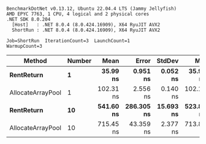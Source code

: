 ```

BenchmarkDotNet v0.13.12, Ubuntu 22.04.4 LTS (Jammy Jellyfish)
AMD EPYC 7763, 1 CPU, 4 logical and 2 physical cores
.NET SDK 8.0.204
  [Host]   : .NET 8.0.4 (8.0.424.16909), X64 RyuJIT AVX2
  ShortRun : .NET 8.0.4 (8.0.424.16909), X64 RyuJIT AVX2

Job=ShortRun  IterationCount=3  LaunchCount=1  
WarmupCount=3  

```
| Method            | Number | Mean      | Error      | StdDev    | Min       | Max       | Allocated |
|------------------ |------- |----------:|-----------:|----------:|----------:|----------:|----------:|
| **RentReturn**        | **1**      |  **35.99 ns** |   **0.951 ns** |  **0.052 ns** |  **35.93 ns** |  **36.03 ns** |         **-** |
| AllocateArrayPool | 1      | 102.31 ns |   2.556 ns |  0.140 ns | 102.18 ns | 102.45 ns |         - |
| **RentReturn**        | **10**     | **541.60 ns** | **286.305 ns** | **15.693 ns** | **523.81 ns** | **553.47 ns** |         **-** |
| AllocateArrayPool | 10     | 715.45 ns |  43.359 ns |  2.377 ns | 713.80 ns | 718.17 ns |         - |
